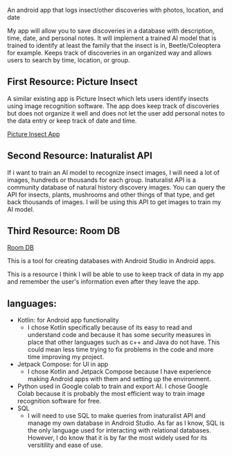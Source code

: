 ---
---
An android app that logs insect/other discoveries with photos, location, and date

My app will allow you to save discoveries in a database with description, time, date, and personal notes. It will implement a trained AI model that is trained to identify at least the family that the insect is in, Beetle/Coleoptera for example. Keeps track of discoveries in an organized way and allows users to search by time, location, or group.

## First Resource: Picture Insect

A similar existing app is Picture Insect which lets users identify insects using image recognition software. The app does keep track of discoveries but does not organize it well and does not let the user add personal notes to the data entry or keep track of date and time.

[Picture Insect App](https://pictureinsect.com/)

## Second Resource: Inaturalist API

If i want to train an AI model to recognize insect images, I will need a lot of images, hundreds or thousands for each group. Inaturalist API is a community database of natural history discovery images. You can query the API for insects, plants, mushrooms and other things of that type, and get back thousands of images. I will be using this API to get images to train my AI model.

## Third Resource: Room DB

[Room DB](https://developer.android.com/training/data-storage/room)

This is a tool for creating databases with Android Studio in Android apps.

This is a resource I think I will be able to use to keep track of data in my app and remember the user's information even after they leave the app.

## languages:

- Kotlin: for Android app functionality
    - I chose Kotlin specifically because of its easy to read and understand code and because it has some security measures in place that other languages such as c++ and Java do not have. This could mean less time trying to fix problems in the code and more time improving my project.
- Jetpack Compose: for UI in app
    - I chose Kotlin and Jetpack Compose because I have experience making Android apps with them and setting up the environment.
- Python used in Google colab to train and export AI. 
    I chose Google Colab because it is probably the most efficient way to train image recognition software for free.
- SQL
    - I will need to use SQL to make queries from inaturalist API and manage my own database in Android Studio. As far as I know, SQL is the only language used for interacting with relational databases. However, I do know that it is by far the most widely used for its versitility and ease of use.




